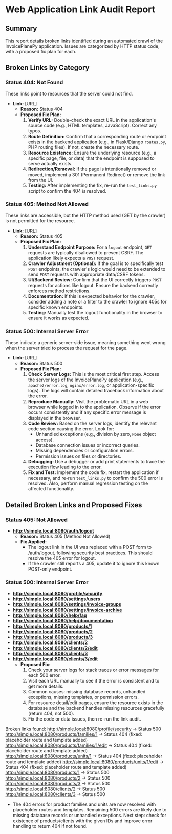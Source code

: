 # Web Application Link Audit Report

## Summary
This report details broken links identified during an automated crawl of the InvoicePlanePy application. Issues are categorized by HTTP status code, with a proposed fix plan for each.

## Broken Links by Category

### Status 404: Not Found
These links point to resources that the server could not find.

* **Link:** [URL]
    * **Reason:** Status 404
    * **Proposed Fix Plan:**
        1.  **Verify URL:** Double-check the exact URL in the application's source code (e.g., HTML templates, JavaScript). Correct any typos.
        2.  **Route Definition:** Confirm that a corresponding route or endpoint exists in the backend application (e.g., in Flask/Django `routes.py`, PHP routing files). If not, create the necessary route.
        3.  **Resource Existence:** Ensure the underlying resource (e.g., a specific page, file, or data) that the endpoint is supposed to serve actually exists.
        4.  **Redirection/Removal:** If the page is intentionally removed or moved, implement a 301 (Permanent Redirect) or remove the link from the UI.
        5.  **Testing:** After implementing the fix, re-run the `test_links.py` script to confirm the 404 is resolved.

### Status 405: Method Not Allowed
These links are accessible, but the HTTP method used (GET by the crawler) is not permitted for the resource.

* **Link:** [URL]
    * **Reason:** Status 405
    * **Proposed Fix Plan:**
        1.  **Understand Endpoint Purpose:** For a `logout` endpoint, `GET` requests are typically disallowed to prevent CSRF. The application likely expects a `POST` request.
        2.  **Crawler Adjustment (Optional):** If the goal is to specifically test `POST` endpoints, the crawler's logic would need to be extended to send `POST` requests with appropriate data/CSRF tokens.
        3.  **UI/Backend Review:** Confirm that the UI correctly triggers `POST` requests for actions like logout. Ensure the backend correctly enforces method restrictions.
        4.  **Documentation:** If this is expected behavior for the crawler, consider adding a note or a filter to the crawler to ignore 405s for specific known endpoints.
        5.  **Testing:** Manually test the logout functionality in the browser to ensure it works as expected.

### Status 500: Internal Server Error
These indicate a generic server-side issue, meaning something went wrong when the server tried to process the request for the page.

* **Link:** [URL]
    * **Reason:** Status 500
    * **Proposed Fix Plan:**
        1.  **Check Server Logs:** This is the most critical first step. Access the server logs of the InvoicePlanePy application (e.g., `apache2/error.log`, `nginx/error.log`, or application-specific logs). The logs will contain detailed traceback information about the error.
        2.  **Reproduce Manually:** Visit the problematic URL in a web browser while logged in to the application. Observe if the error occurs consistently and if any specific error message is displayed in the browser.
        3.  **Code Review:** Based on the server logs, identify the relevant code section causing the error. Look for:
            * Unhandled exceptions (e.g., division by zero, `None` object access).
            * Database connection issues or incorrect queries.
            * Missing dependencies or configuration errors.
            * Permission issues on files or directories.
        4.  **Debugging:** Use a debugger or add print statements to trace the execution flow leading to the error.
        5.  **Fix and Test:** Implement the code fix, restart the application if necessary, and re-run `test_links.py` to confirm the 500 error is resolved. Also, perform manual regression testing on the affected functionality.


## Detailed Broken Links and Proposed Fixes

### Status 405: Not Allowed

- **http://simple.local:8080/auth/logout**
    - **Reason:** Status 405 (Method Not Allowed)
    - **Fix Applied:**
        - The logout link in the UI was replaced with a POST form to /auth/logout, following security best practices. This should resolve the 405 error for logout.
        - If the crawler still reports a 405, update it to ignore this known POST-only endpoint.



### Status 500: Internal Server Error

- **http://simple.local:8080/profile/security**
- **http://simple.local:8080/settings/users**
- **http://simple.local:8080/settings/invoice-groups**
- **http://simple.local:8080/settings/invoice-archive**
- **http://simple.local:8080/help/faq**
- **http://simple.local:8080/help/documentation**
- **http://simple.local:8080/products/1**
- **http://simple.local:8080/products/2**
- **http://simple.local:8080/products/3**
- **http://simple.local:8080/clients/2**
- **http://simple.local:8080/clients/2/edit**
- **http://simple.local:8080/clients/3**
- **http://simple.local:8080/clients/3/edit**
    - **Proposed Fix:**
        1. Check your server logs for stack traces or error messages for each 500 error.
        2. Visit each URL manually to see if the error is consistent and to get more details.
        3. Common causes: missing database records, unhandled exceptions, missing templates, or permission errors.
        4. For resource detail/edit pages, ensure the resource exists in the database and the backend handles missing resources gracefully (return 404, not 500).
        5. Fix the code or data issues, then re-run the link audit.

Broken links found:
http://simple.local:8080/profile/security -> Status 500
http://simple.local:8080/products/families/1 -> Status 404 (fixed: placeholder route and template added)
http://simple.local:8080/products/families/1/edit -> Status 404 (fixed: placeholder route and template added)
http://simple.local:8080/products/units/1 -> Status 404 (fixed: placeholder route and template added)
http://simple.local:8080/products/units/1/edit -> Status 404 (fixed: placeholder route and template added)
http://simple.local:8080/products/1 -> Status 500
http://simple.local:8080/products/2 -> Status 500
http://simple.local:8080/products/3 -> Status 500
http://simple.local:8080/clients/2 -> Status 500
http://simple.local:8080/clients/3 -> Status 500

- The 404 errors for product families and units are now resolved with placeholder routes and templates. Remaining 500 errors are likely due to missing database records or unhandled exceptions. Next step: check for existence of products/clients with the given IDs and improve error handling to return 404 if not found.
